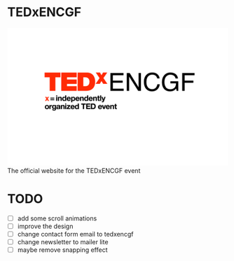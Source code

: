 # TEDxENCGF
!['tedxencgf logo'](public/assets/logo-bg.png)
The official website for the TEDxENCGF event


# TODO 

- [ ] add some scroll animations
- [ ] improve the design
- [ ] change contact form email to tedxencgf
- [ ] change newsletter to mailer lite
- [ ] maybe remove snapping effect